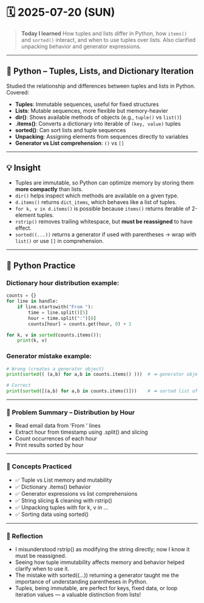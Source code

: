 # 🗓️ 2025-07-20 (SUN)

> **Today I learned** How tuples and lists differ in Python, how `items()` and `sorted()` interact, and when to use tuples over lists. Also clarified unpacking behavior and generator expressions.

---

## 📘 Python – Tuples, Lists, and Dictionary Iteration

Studied the relationship and differences between tuples and lists in Python.  
Covered:

- **Tuples**: Immutable sequences, useful for fixed structures  
- **Lists**: Mutable sequences, more flexible but memory-heavier  
- **dir()**: Shows available methods of objects (e.g., `tuple()` vs `list()`)  
- **.items()**: Converts a dictionary into iterable of `(key, value)` tuples  
- **sorted()**: Can sort lists and tuple sequences  
- **Unpacking**: Assigning elements from sequences directly to variables  
- **Generator vs List comprehension**: `()` vs `[]`

---

## 💡 Insight

- Tuples are immutable, so Python can optimize memory by storing them **more compactly** than lists.  
- `dir()` helps inspect which methods are available on a given type.  
- `d.items()` returns `dict_items`, which behaves like a list of tuples.  
- `for k, v in d.items()` is possible because `items()` returns iterable of 2-element tuples.  
- `rstrip()` removes trailing whitespace, but **must be reassigned** to have effect.  
- `sorted((...))` returns a generator if used with parentheses → wrap with `list()` or use `[]` in comprehension.

---

## 🐍 Python Practice

### Dictionary hour distribution example:
```python
counts = {}
for line in handle:
    if line.startswith("From "):
        time = line.split()[5]
        hour = time.split(":")[0]
        counts[hour] = counts.get(hour, 0) + 1

for k, v in sorted(counts.items()):
    print(k, v)
```

### Generator mistake example:
```python
# Wrong (creates a generator object)
print(sorted(( (a,b) for a,b in counts.items() )))  # ➜ generator object

# Correct
print(sorted([(a,b) for a,b in counts.items()]))    # ➜ sorted list of tuples
```

---

### 📄 Problem Summary – Distribution by Hour
- Read email data from 'From ' lines
- Extract hour from timestamp using .split() and slicing
- Count occurrences of each hour
- Print results sorted by hour

---

### 🧠 Concepts Practiced
- ✅ Tuple vs List memory and mutability
- ✅ Dictionary .items() behavior
- ✅ Generator expressions vs list comprehensions
- ✅ String slicing & cleaning with rstrip()
- ✅ Unpacking tuples with for k, v in ...
- ✅ Sorting data using sorted()

---

### 🧠 Reflection
- I misunderstood rstrip() as modifying the string directly; now I know it must be reassigned.
- Seeing how tuple immutability affects memory and behavior helped clarify when to use it.
- The mistake with sorted((...)) returning a generator taught me the importance of understanding parentheses in Python.
- Tuples, being immutable, are perfect for keys, fixed data, or loop iteration values — a valuable distinction from lists!
